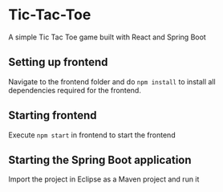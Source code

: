 # Tic-Tac-Toe
A simple Tic Tac Toe game built with React and Spring Boot

## Setting up frontend
Navigate to the frontend folder and do `npm install` to install all dependencies required for the frontend.

## Starting frontend
Execute `npm start` in frontend to start the frontend

## Starting the Spring Boot application
Import the project in Eclipse as a Maven project and run it
